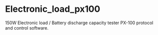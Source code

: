 # Electronic_load_px100
150W Electronic load / Battery discharge capacity tester PX-100 protocol and control software.
